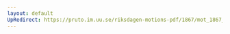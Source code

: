 ```yaml
---
layout: default
UpRedirect: https://pruto.im.uu.se/riksdagen-motions-pdf/1867/mot_1867__ak__221.pdf
---
```

